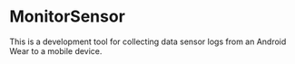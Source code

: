 # MonitorSensor
This is a development tool for collecting data sensor logs from an Android Wear to a mobile device. 
